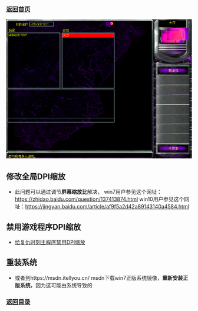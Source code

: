 ### [返回首页](./Home)


![a](/img/jiaocheng10.png)

## 修改全局DPI缩放

- 此问题可以通过调节**屏幕缩放比**解决，
win7用户参见这个网址：https://zhidao.baidu.com/question/137413874.html
win10用户参见这个网址：https://jingyan.baidu.com/article/af9f5a2d42a89143140a4584.html

## 禁用游戏程序DPI缩放

- [给复仇时刻主程序禁用DPI缩放](/QuestionNAnswer/Screen-problems.md#DPI)



## 重装系统

- 或者到https://msdn.itellyou.cn/
msdn下载win7正版系统镜像，**重新安装正版系统**，因为这可能由系统导致的


### [返回目录](./常见问题指南)
